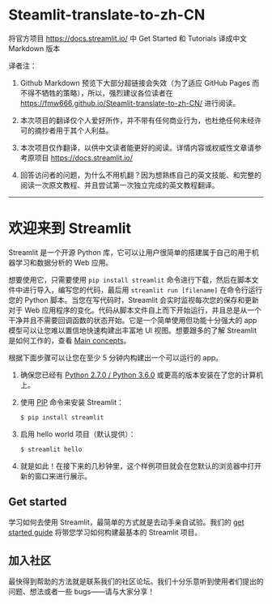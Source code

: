 # Steamlit-translate-to-zh-CN
将官方项目 https://docs.streamlit.io/   中 Get Started 和 Tutorials 译成中文 Markdown 版本

译者注：

1. Github Markdown 预览下大部分超链接会失效（为了适应 GitHub Pages 而不得不牺牲的策略），所以，强烈建议各位读者在 <https://fmw666.github.io/Steamlit-translate-to-zh-CN/> 进行阅读。

1. 本次项目的翻译仅个人爱好所作，并不带有任何商业行为，也杜绝任何未经许可的摘抄者用于其个人利益。

1. 本次项目仅作翻译，以供中文读者能更好的阅读。详情内容或权威性文章请参考原项目 <https://docs.streamlit.io/>

1. 回答访问者的问题，为什么不用机翻？因为想熟练自己的英文技能、和完整的阅读一次原文教程、并且尝试第一次独立完成的英文教程翻译。

---

# 欢迎来到 Streamlit

Streamlit 是一个开源 Python 库，它可以让用户很简单的搭建属于自己的用于机器学习和数据分析的 Web 应用。

想要使用它，只需要使用 `pip install streamlit` 命令进行下载，然后在脚本文件中进行导入，编写您的代码，最后用 `streamlit run [filename]` 在命令行运行您的 Python 脚本。当您在写代码时，Streamlit 会实时监视每次您的保存和更新对于 Web 应用程序的变化。代码从脚本文件自上而下开始运行，并且总是从一个干净并且不需要回调函数的状态开始。它是一个简单使用但功能十分强大的 app 模型可以让您难以置信地快速构建出丰富地 UI 视图。想要跟多的了解 Streamlit 是如何工作的，查看 [Main concepts](https://docs.streamlit.io/main_concepts.html)。

根据下面步骤可以让您在至少 5 分钟内构建出一个可以运行的 app。

1. 确保您已经有 [Python 2.7.0 / Python 3.6.0](https://www.python.org/downloads/) 或更高的版本安装在了您的计算机上。

1. 使用 [PIP](https://pip.pypa.io/en/stable/installing/) 命令来安装 Streamlit：

    ```bash
    $ pip install streamlit
    ```

1. 启用 hello world 项目（默认提供）：

    ```bash
    $ streamlit hello
    ```

1. 就是如此！在接下来的几秒钟里，这个样例项目就会在您默认的浏览器中打开新的窗口来进行展示。

## Get started

学习如何去使用 Streamlit，最简单的方式就是去动手亲自试验。我们的 [get started guide](Get%20started) 将带您学习如何构建最基本的 Streamlit 项目。

## 加入社区

最快得到帮助的方法就是联系我们的社区论坛。我们十分乐意听到使用者们提出的问题、想法或者一些 bugs——请与大家分享！
